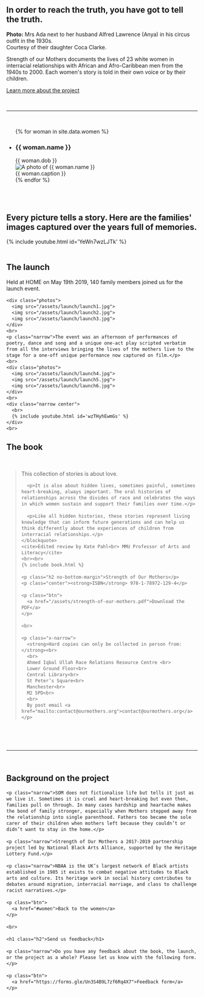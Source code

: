 ---
---

<section>
  <div class="hero__wrapper">
    <div class="hero">
      <div class="content">
        <h1 class="hero__title narrow">In order to reach the truth, you have got to tell the truth.</h1>
      </div>
    </div>
  </div>

  <div class="hero__caption">
    <div class="content">
      <div class="hero__caption-text">
        <strong>Photo:</strong> Mrs Ada next to her husband Alfred Lawrence (Anya) in his circus outfit in the 1930s.<br> Courtesy of their daughter Coca Clarke.
      </div>
    </div>
  </div>

  <div class="content">
    <p class="h2 narrow">Strength of our Mothers documents the lives of 23 white women in interracial relationships with African and Afro-Caribbean men from the 1940s to 2000. Each women's story is told in their own voice or by their children.</p>
    <p class="btn">
      <a href="#about">Learn more about the project</a>
    </p>
  </div>
  <br>
</section>

<hr>

<section id="women">
  <div class="content">
    <br>
    <ul class="women reset">
      {% for woman in site.data.women %}
        <li class="woman">
          <h3 class="woman__name">{{ woman.name }}</h3>
          <div class="woman__dob">{{ woman.dob }}</div>
          <img src="/assets/women/{{ woman.photo }}" class="woman__photo" alt="A photo of {{ woman.name }}">
          <div class="woman__caption">{{ woman.caption }}</div>
        </li>
      {% endfor %}
    </ul>
  </div>
  <br><br>
</section>

<section>
  <div class="theme-2">
    <div class="content content--padding">
      <h2 class="narrow">Every picture tells a story. Here are the families' images captured over the years full of memories.</h2>
      {% include youtube.html id='YeWn7wzLJTk' %}
    </div>
    <br>
  </div>
</section>

<section id="launch">
  <div class="theme-3">
    <div class="content content--padding">
      <h1>The launch</h1>
    </div>
  </div>

  <div class="content">
    <p class="h2 narrow">Held at HOME on May 19th 2019, 140 family members joined us for the launch event.</p>

    <div class="photos">
      <img src="/assets/launch/launch1.jpg">
      <img src="/assets/launch/launch2.jpg">
      <img src="/assets/launch/launch3.jpg">
    </div>
    <br>
    <p class="narrow">The event was an afternoon of performances of poetry, dance and song and a unique one-act play scripted verbatim from all the interviews bringing the lives of the mothers live to the stage for a one-off unique performance now captured on film.</p>
    <br>
    <div class="photos">
      <img src="/assets/launch/launch4.jpg">
      <img src="/assets/launch/launch5.jpg">
      <img src="/assets/launch/launch6.jpg">
    </div>
    <br>
    <div class="narrow center">
      <br>
      {% include youtube.html id='wzTHyhEwmGs' %}
    </div>
    <br>
  </div>
</section>

<section id="book">
  <div class="theme-3">
    <div class="content content--padding">
      <h1>The book</h1>
    </div>
  </div>

  <div class="content">
    <br>
    <blockquote class="x-narrow">
      <p>This collection of stories is about love.</p>

      <p>It is also about hidden lives, sometimes painful, sometimes heart-breaking, always important. The oral histories of relationships across the divides of race and celebrates the ways in which women sustain and support their families over time.</p>

      <p>Like all hidden histories, these stories represent living knowledge that can inform future generations and can help us think differently about the experiences of children from interracial relationships.</p>
    </blockquote>
    <cite>Edited review by Kate Pahl<br> MMU Professor of Arts and Literacy</cite>
    <br><br>
    {% include book.html %}

    <p class="h2 no-bottom-margin">Strength of Our Mothers</p>
    <p class="center"><strong>ISBN</strong> 978-1-78972-129-4</p>

    <p class="btn">
      <a href="/assets/strength-of-our-mothers.pdf">Download the PDF</a>
    </p>

    <br>

    <p class="x-narrow">
      <strong>Hard copies can only be collected in person from:</strong><br>
      <br>
      Ahmed Iqbal Ullah Race Relations Resource Centre <br>
      Lower Ground Floor<br>
      Central Library<br>
      St Peter’s Square<br>
      Manchester<br>
      M2 5PD<br>
      <br>
      By post email <a href="mailto:contact@ourmothers.org">contact@ourmothers.org</a>
    </p>
  </div>
</section>

<br><br><br>
<hr>

<section id="about">
  <div class="content">
    <br>
    <h1 class="h2">Background on the project</h1>

    <p class="narrow">SOM does not fictionalise life but tells it just as we live it. Sometimes it is cruel and heart-breaking but even then, families pull on through. In many cases hardship and heartache makes the bond of family stronger, especially when Mothers stepped away from the relationship into single parenthood. Fathers too became the sole carer of their children when mothers left because they couldn’t or didn’t want to stay in the home.</p>

    <p class="narrow">Strength of Our Mothers a 2017-2019 partnership project led by National Black Arts Alliance, supported by the Heritage Lottery Fund.</p>

    <p class="narrow">NBAA is the UK’s largest network of Black artists established in 1985 it exists to combat negative attitudes to Black arts and culture. Its heritage work in social history contributes to debates around migration, interracial marriage, and class to challenge racist narratives.</p>

    <p class="btn">
      <a href="#women">Back to the women</a>
    </p>

    <br>

    <h1 class="h2">Send us feedback</h1>

    <p class="narrow">Do you have any feedback about the book, the launch, or the project as a whole? Please let us know with the following form.</p>

    <p class="btn">
      <a href="https://forms.gle/Un3S4B9L7zf6Rq4X7">Feedback form</a>
    </p>



  </div>
</section>
